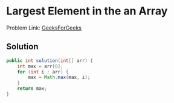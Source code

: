 # Largest Element in the an Array

Problem Link: [GeeksForGeeks](https://www.geeksforgeeks.org/problems/largest-element-in-array4009/0)

## Solution

```java
public int solution(int[] arr) {
    int max = arr[0];
    for (int i : arr) {
        max = Math.max(max, i);
    }
    return max;
}
```
